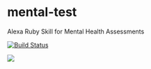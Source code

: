# mental-test
Alexa Ruby Skill for Mental Health Assessments

[![Build Status](https://travis-ci.org/stevenbeales/mental-test.png)](https://travis-ci.org/stevenbeales/mental-test)

<a href="https://codeclimate.com/github/stevenbeales/mental-test/maintainability"><img src="https://api.codeclimate.com/v1/badges/6574b93819edbc0cff7d/maintainability" /></a>
